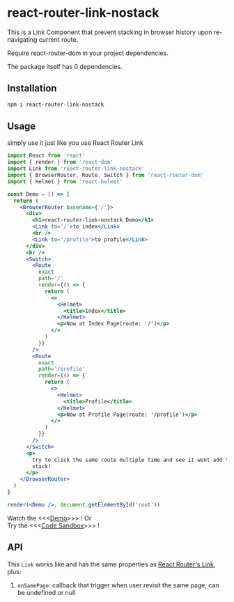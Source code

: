 # react-router-link-nostack

This is a Link Component that prevent stacking in browser history upon re-navigating current route.

Require react-router-dom in your project dependencies.

The package itself has 0 dependencies.

## Installation

```bash
npm i react-router-link-nostack
```

## Usage

simply use it just like you use React Router Link

```jsx
import React from 'react'
import { render } from 'react-dom'
import Link from 'react-router-link-nostack'
import { BrowserRouter, Route, Switch } from 'react-router-dom'
import { Helmet } from 'react-helmet'

const Demo = () => {
  return (
    <BrowserRouter basename={'/'}>
      <div>
        <h1>react-router-link-nostack Demo</h1>
        <Link to='/'>to index</Link>
        <br />
        <Link to='/profile'>to profile</Link>
      </div>
      <br />
      <Switch>
        <Route
          exact
          path='/'
          render={() => {
            return (
              <>
                <Helmet>
                  <title>Index</title>
                </Helmet>
                <p>Now at Index Page(route: '/')</p>
              </>
            )
          }}
        />
        <Route
          exact
          path='/profile'
          render={() => {
            return (
              <>
                <Helmet>
                  <title>Profile</title>
                </Helmet>
                <p>Now at Profile Page(route: '/profile')</p>
              </>
            )
          }}
        />
      </Switch>
      <p>
        try to click the same route multiple time and see it wont add to history
        stack!
      </p>
    </BrowserRouter>
  )
}

render(<Demo />, document.getElementById('root'))

```

Watch the <<<[Demo](https://huwcr.csb.app/)>>> !
Or  
Try the <<<[Code Sandbox](https://codesandbox.io/s/interesting-ganguly-huwcr)>>> !

## API

This `Link` works like and has the same properties as [React Router's Link](https://reacttraining.com/react-router/web/api/Link), plus:

1. `onSamePage`: callback that trigger when user revisit the same page, can be undefined or null
